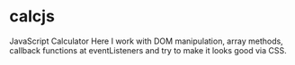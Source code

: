 # calcjs
JavaScript Calculator
Here I work with DOM manipulation, array methods, callback functions at eventListeners and try to make it looks good via CSS.
